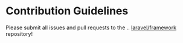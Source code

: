 # Contribution Guidelines

Please submit all issues and pull requests to the .. [laravel/framework](http://github.com/laravel/framework) repository!
